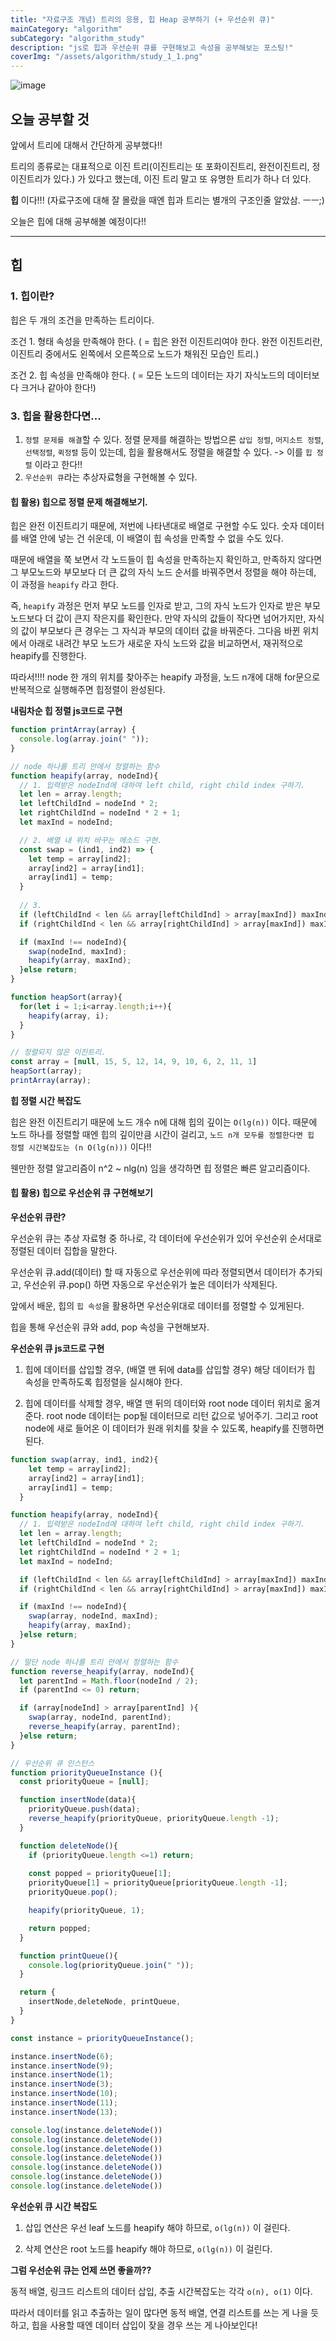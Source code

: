 ```yaml
---
title: "자료구조 개념) 트리의 응용, 힙 Heap 공부하기 (+ 우선순위 큐)"
mainCategory: "algorithm"
subCategory: "algorithm_study"
description: "js로 힙과 우선순위 큐를 구현해보고 속성을 공부해보는 포스팅!"
coverImg: "/assets/algorithm/study_1_1.png"
---
```


![image](/assets/algorithm/study_1_1.png)

## 오늘 공부할 것

앞에서 트리에 대해서 간단하게 공부했다!!

트리의 종류로는 대표적으로 이진 트리(이진트리는 또 포화이진트리, 완전이진트리, 정이진트리가 있다.) 가 있다고 했는데, 이진 트리 말고 또 유명한 트리가 하나 더 있다.

**힙** 이다!!! (자료구조에 대해 잘 몰랐을 때엔 힙과 트리는 별개의 구조인줄 알았삼. ㅡㅡ;)

오늘은 힙에 대해 공부해볼 예정이다!!

***

## 힙

### 1. 힙이란?

힙은 두 개의 조건을 만족하는 트리이다.

조건 1. 형태 속성을 만족해야 한다. ( = 힙은 완전 이진트리여야 한다. 완전 이진트리란, 이진트리 중에서도 왼쪽에서 오른쪽으로 노드가 채워진 모습인 트리.)

조건 2. 힙 속성을 만족해야 한다. ( = 모든 노드의 데이터는 자기 자식노드의 데이터보다 크거나 같아야 한다!)

### 3. 힙을 활용한다면...

1. `정렬 문제를 해결`할 수 있다. 정렬 문제를 해결하는 방법으론 `삽입 정렬`, `머지소트 정렬`, `선택정렬`, `퀵정렬` 등이 있는데, 힙을 활용해서도 정렬을 해결할 수 있다. -> 이를 `힙 정렬` 이라고 한다!!
2. `우선순위 큐`라는 추상자료형을 구현해볼 수 있다.

#### 힙 활용) 힙으로 정렬 문제 해결해보기.

힙은 완전 이진트리기 때문에, 저번에 나타낸대로 배열로 구현할 수도 있다. 숫자 데이터를 배열 안에 넣는 건 쉬운데, 이 배열이 힙 속성을 만족할 수 없을 수도 있다.

때문에 배열을 쭉 보면서 각 노드들이 힙 속성을 만족하는지 확인하고, 만족하지 않다면 그 부모노드와 부모보다 더 큰 값의 자식 노드 순서를 바꿔주면서 정렬을 해야 하는데, 이 과정을 `heapify` 라고 한다.

즉, `heapify` 과정은 먼저 부모 노드를 인자로 받고, 그의 자식 노드가 인자로 받은 부모 노드보다 더 값이 큰지 작은지를 확인한다. 만약 자식의 값들이 작다면 넘어가지만, 자식의 값이 부모보다 큰 경우는 그 자식과 부모의 데이터 값을 바꿔준다. 그다음 바뀐 위치에서 아래로 내려간 부모 노드가 새로운 자식 노드와 값을 비교하면서, 재귀적으로 heapify를 진행한다.

따라서!!!! node 한 개의 위치를 찾아주는 heapify 과정을, 노드 n개에 대해 for문으로 반복적으로 실행해주면 힙정렬이 완성된다.


**내림차순 힙 정렬 js코드로 구현**

```javascript
function printArray(array) {
  console.log(array.join(" "));
}

// node 하나를 트리 안에서 정렬하는 함수
function heapify(array, nodeInd){
  // 1. 입력받은 nodeInd에 대하여 left child, right child index 구하기.
  let len = array.length;
  let leftChildInd = nodeInd * 2;
  let rightChildInd = nodeInd * 2 + 1;
  let maxInd = nodeInd;

  // 2. 배열 내 위치 바꾸는 메소드 구현.
  const swap = (ind1, ind2) => {
    let temp = array[ind2];
    array[ind2] = array[ind1];
    array[ind1] = temp;
  }
  
  // 3. 
  if (leftChildInd < len && array[leftChildInd] > array[maxInd]) maxInd = leftChildInd;
  if (rightChildInd < len && array[rightChildInd] > array[maxInd]) maxInd = rightChildInd;

  if (maxInd !== nodeInd){
    swap(nodeInd, maxInd);
    heapify(array, maxInd);
  }else return;
}

function heapSort(array){
  for(let i = 1;i<array.length;i++){
    heapify(array, i);
  }
}

// 정렬되지 않은 이진트리.
const array = [null, 15, 5, 12, 14, 9, 10, 6, 2, 11, 1] 
heapSort(array);
printArray(array);
```


**힙 정렬 시간 복잡도**

힙은 완전 이진트리기 때문에 노드 개수 n에 대해 힙의 깊이는 `O(lg(n))` 이다. 때문에 노드 하나를 정렬할 때엔 힙의 깊이만큼 시간이 걸리고, `노드 n개 모두를 정렬한다면 힙 정렬 시간복잡도는 (n O(lg(n)))` 이다!!

웬만한 정렬 알고리즘이 n^2 ~ nlg(n) 임을 생각하면 힙 정렬은 빠른 알고리즘이다.


#### 힙 활용) 힙으로 우선순위 큐 구현해보기

**우선순위 큐란?**

우선순위 큐는 추상 자료형 중 하나로, 각 데이터에 우선순위가 있어 우선순위 순서대로 정렬된 데이터 집합을 말한다. 

우선순위 큐.add(데이터) 할 때 자동으로 우선순위에 따라 정렬되면서 데이터가 추가되고,
우선순위 큐.pop() 하면 자동으로 우선순위가 높은 데이터가 삭제된다. 

앞에서 배운, 힙의 `힙 속성`을 활용하면 우선순위대로 데이터를 정렬할 수 있게된다.

힙을 통해 우선순위 큐와 add, pop 속성을 구현해보자.


**우선순위 큐 js코드로 구현**

1. 힙에 데이터를 삽입할 경우, (배열 맨 뒤에 data를 삽입할 경우) 해당 데이터가 힙 속성을 만족하도록 힙정렬을 실시해야 한다. 

2. 힙에 데이터를 삭제할 경우, 배열 맨 뒤의 데이터와 root node 데이터 위치로 옮겨준다. root node 데이터는 pop될 데이터므로 리턴 값으로 넣어주기. 그리고 root node에 새로 들어온 이 데이터가 원래 위치를 찾을 수 있도록, heapify를 진행하면 된다.

```javascript
function swap(array, ind1, ind2){
    let temp = array[ind2];
    array[ind2] = array[ind1];
    array[ind1] = temp;
  }

function heapify(array, nodeInd){
  // 1. 입력받은 nodeInd에 대하여 left child, right child index 구하기.
  let len = array.length;
  let leftChildInd = nodeInd * 2;
  let rightChildInd = nodeInd * 2 + 1;
  let maxInd = nodeInd;

  if (leftChildInd < len && array[leftChildInd] > array[maxInd]) maxInd = leftChildInd;
  if (rightChildInd < len && array[rightChildInd] > array[maxInd]) maxInd = rightChildInd;

  if (maxInd !== nodeInd){
    swap(array, nodeInd, maxInd);
    heapify(array, maxInd);
  }else return;
}

// 말단 node 하나를 트리 안에서 정렬하는 함수
function reverse_heapify(array, nodeInd){
  let parentInd = Math.floor(nodeInd / 2);
  if (parentInd <= 0) return;

  if (array[nodeInd] > array[parentInd] ){
    swap(array, nodeInd, parentInd);
    reverse_heapify(array, parentInd);
  }else return;
}

// 우선순위 큐 인스턴스
function priorityQueueInstance (){
  const priorityQueue = [null];

  function insertNode(data){
    priorityQueue.push(data);
    reverse_heapify(priorityQueue, priorityQueue.length -1);
  }

  function deleteNode(){
    if (priorityQueue.length <=1) return;
    
    const popped = priorityQueue[1];
    priorityQueue[1] = priorityQueue[priorityQueue.length -1];
    priorityQueue.pop();

    heapify(priorityQueue, 1);

    return popped;
  }

  function printQueue(){
    console.log(priorityQueue.join(" "));
  }

  return {
    insertNode,deleteNode, printQueue,
  }
}

const instance = priorityQueueInstance();

instance.insertNode(6);
instance.insertNode(9);
instance.insertNode(1);
instance.insertNode(3);
instance.insertNode(10);
instance.insertNode(11);
instance.insertNode(13);

console.log(instance.deleteNode())
console.log(instance.deleteNode())
console.log(instance.deleteNode())
console.log(instance.deleteNode())
console.log(instance.deleteNode())
console.log(instance.deleteNode())
console.log(instance.deleteNode())
```

**우선순위 큐 시간 복잡도**

1. 삽입 연산은 우선 leaf 노드를 heapify 해야 하므로, `o(lg(n))` 이 걸린다.

2. 삭제 연산은 root 노드를 heapify 해야 하므로, `o(lg(n))` 이 걸린다.

**그럼 우선순위 큐는 언제 쓰면 좋을까??**

동적 배열, 링크드 리스트의 데이터 삽입, 추출 시간복잡도는 각각 `o(n), o(1)` 이다.

따라서 데이터를 읽고 추출하는 일이 많다면 동적 배열, 연결 리스트를 쓰는 게 나을 듯 하고, 힙을 사용할 때엔 데이터 삽입이 잦을 경우 쓰는 게 나아보인다!